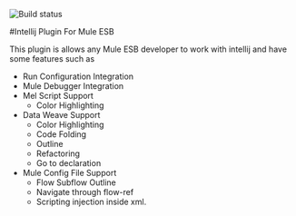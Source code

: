 ![Build status](https://travis-ci.org/machaval/mule-esb-plugin.svg?branch=master)

#Intellij Plugin For Mule ESB

This plugin is allows any Mule ESB developer to work with intellij and have some features such as 

* Run Configuration Integration
* Mule Debugger Integration
* Mel Script Support
    * Color Highlighting
* Data Weave Support
    * Color Highlighting
    * Code Folding
    * Outline
    * Refactoring
    * Go to declaration
* Mule Config File Support
    * Flow Subflow Outline
    * Navigate through flow-ref
    * Scripting injection inside xml.
    
    